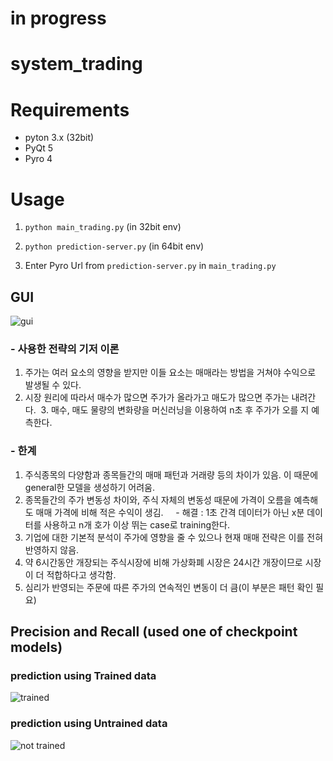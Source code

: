 # in progress

# system_trading

# Requirements
- pyton 3.x (32bit)
- PyQt 5
- Pyro 4

# Usage
1. <code>python main_trading.py</code> (in 32bit env)
2. <p><code>python prediction-server.py</code> (in 64bit env)</p>
3. Enter Pyro Url from <code>prediction-server.py</code> in <code>main_trading.py</code>



## GUI
![gui](https://user-images.githubusercontent.com/24665474/33056999-e8a92ae2-cecb-11e7-8412-76fa47777dc5.PNG)

### - 사용한 전략의 기저 이론
  1. 주가는 여러 요소의 영향을 받지만 이들 요소는 매매라는 방법을 거쳐야 수익으로 발생될 수 있다.
  2. 시장 원리에 따라서 매수가 많으면 주가가 올라가고 매도가 많으면 주가는 내려간다.
  3. 매수, 매도 물량의 변화량을 머신러닝을 이용하여 n초 후 주가가 오를 지 예측한다.
### - 한계
1. 주식종목의 다양함과 종목들간의 매매 패턴과 거래량 등의 차이가 있음. 이 때문에 general한 모델을 생성하기 어려움.
2. 종목들간의 주가 변동성 차이와, 주식 자체의 변동성 때문에 가격이 오름을 예측해도 매매 가격에 비해 적은 수익이 생김.
     - 해결 : 1초 간격 데이터가 아닌 x분 데이터를 사용하고 n개 호가 이상 뛰는 case로 training한다.
3. 기업에 대한 기본적 분석이 주가에 영향을 줄 수 있으나 현재 매매 전략은 이를 전혀 반영하지 않음. 
4. 약 6시간동안 개장되는 주식시장에 비해 가상화폐 시장은 24시간 개장이므로 시장이 더 적합하다고 생각함.
5. 심리가 반영되는 주문에 따른 주가의 연속적인 변동이 더 큼(이 부분은 패턴 확인 필요)

## Precision and Recall (used one of checkpoint models)
### prediction using Trained data
![trained](https://user-images.githubusercontent.com/24665474/33057014-fd36b0b0-cecb-11e7-9630-f4a4bf690a7f.png)
### prediction using Untrained data
![not trained](https://user-images.githubusercontent.com/24665474/33057025-06766832-cecc-11e7-87c2-f5c2abb26f29.png)


